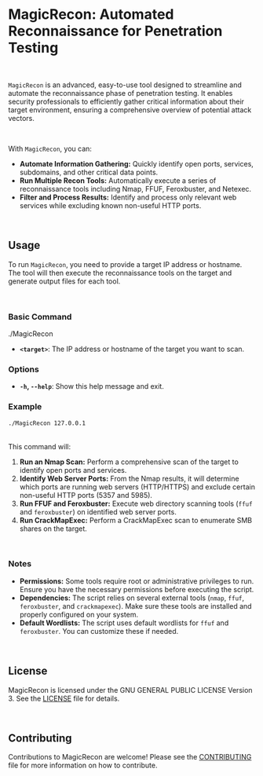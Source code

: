 # MagicRecon: Automated Reconnaissance for Penetration Testing

<br>

`MagicRecon` is an advanced, easy-to-use tool designed to streamline and automate the reconnaissance phase of penetration testing. It enables security professionals to efficiently gather critical information about their target environment, ensuring a comprehensive overview of potential attack vectors.

<br>

With `MagicRecon`, you can:

- **Automate Information Gathering:** Quickly identify open ports, services, subdomains, and other critical data points.
- **Run Multiple Recon Tools:** Automatically execute a series of reconnaissance tools including Nmap, FFUF, Feroxbuster, and Netexec.
- **Filter and Process Results:** Identify and process only relevant web services while excluding known non-useful HTTP ports.

<br>

## Usage

To run `MagicRecon`, you need to provide a target IP address or hostname. The tool will then execute the reconnaissance tools on the target and generate output files for each tool.

<br>

### Basic Command

./MagicRecon <target>

- **`<target>`**: The IP address or hostname of the target you want to scan.

### Options

- **`-h`, `--help`**: Show this help message and exit.

### Example

```bash
./MagicRecon 127.0.0.1
```
<br>
This command will:

1. **Run an Nmap Scan:** Perform a comprehensive scan of the target to identify open ports and services.
2. **Identify Web Server Ports:** From the Nmap results, it will determine which ports are running web servers (HTTP/HTTPS) and exclude certain non-useful HTTP ports (5357 and 5985).
3. **Run FFUF and Feroxbuster:** Execute web directory scanning tools (`ffuf` and `feroxbuster`) on identified web server ports.
4. **Run CrackMapExec:** Perform a CrackMapExec scan to enumerate SMB shares on the target.

<br>

### Notes

- **Permissions:** Some tools require root or administrative privileges to run. Ensure you have the necessary permissions before executing the script.
- **Dependencies:** The script relies on several external tools (`nmap`, `ffuf`, `feroxbuster`, and `crackmapexec`). Make sure these tools are installed and properly configured on your system.
- **Default Wordlists:** The script uses default wordlists for `ffuf` and `feroxbuster`. You can customize these if needed.

<br>

## License

MagicRecon is licensed under the GNU GENERAL PUBLIC LICENSE Version 3. See the [LICENSE](LICENSE) file for details.

<br>

## Contributing

Contributions to MagicRecon are welcome! Please see the [CONTRIBUTING](CONTRIBUTING.md) file for more information on how to contribute.
